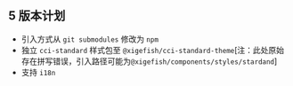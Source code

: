 ## 5 版本计划

- 引入方式从 `git submodules` 修改为 `npm`
- 独立 `cci-standard` 样式包至 `@xigefish/cci-standard-theme`[注：此处原始存在拼写错误，引入路径可能为`@xigefish/components/styles/stardand`]
- 支持 `i18n`
